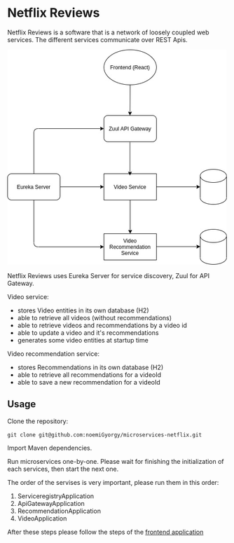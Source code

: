 # Netflix Reviews

Netflix Reviews is a software that is a network of loosely coupled web services. The different services communicate over REST Apis.

![Service Architecture](/architecture.jpg?raw=true "Service Architecture")

Netflix Reviews uses Eureka Server for service discovery, Zuul for API Gateway.

Video service:

- stores Video entities in its own database (H2)
- able to retrieve all videos (without recommendations)
- able to retrieve videos and recommendations by a video id
- able to update a video and it's recommendations
- generates some video entities at startup time

Video recommendation service:

- stores Recommendations in its own database (H2)
- able to retrieve all recommendations for a videoId
- able to save a new recommendation for a videoId

## Usage

Clone the repository:

```
git clone git@github.com:noemiGyorgy/microservices-netflix.git
```

Import Maven dependencies.

Run microservices one-by-one. Please wait for finishing the initialization of each services, then start the next one.

The order of the servises is very important, please run them in this order:

1. ServiceregistryApplication
2. ApiGatewayApplication
3. RecommendationApplication
4. VideoApplication

After these steps please follow the steps of the [frontend application](https://github.com/noemiGyorgy/microservice-netflix-frontend)
